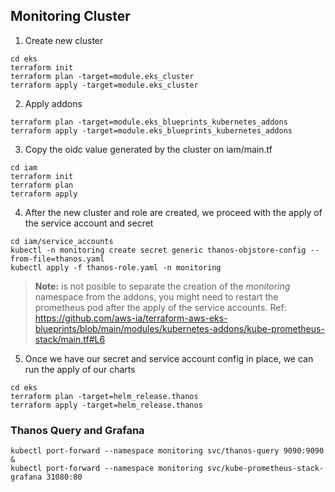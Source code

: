 ## Monitoring Cluster
1. Create new cluster
```
cd eks
terraform init
terraform plan -target=module.eks_cluster
terraform apply -target=module.eks_cluster
```
2. Apply addons
```
terraform plan -target=module.eks_blueprints_kubernetes_addons
terraform apply -target=module.eks_blueprints_kubernetes_addons
```
3. Copy the oidc value generated by the cluster on iam/main.tf
```
cd iam
terraform init
terraform plan
terraform apply
```
4. After the new cluster and role are created, we proceed with the apply of the service account and secret
```
cd iam/service_accounts
kubectl -n monitoring create secret generic thanos-objstore-config --from-file=thanos.yaml
kubectl apply -f thanos-role.yaml -n monitoring
```

> **Note:** is not posible to separate the creation of the *monitoring* namespace from the addons, you might need to restart the prometheus pod after the apply of the service accounts. Ref: https://github.com/aws-ia/terraform-aws-eks-blueprints/blob/main/modules/kubernetes-addons/kube-prometheus-stack/main.tf#L6

5. Once we have our secret and service account config in place, we can run the apply of our charts
```
cd eks
terraform plan -target=helm_release.thanos
terraform apply -target=helm_release.thanos
```

### Thanos Query and Grafana
```
kubectl port-forward --namespace monitoring svc/thanos-query 9090:9090 & 
kubectl port-forward --namespace monitoring svc/kube-prometheus-stack-grafana 31080:80
```
    

